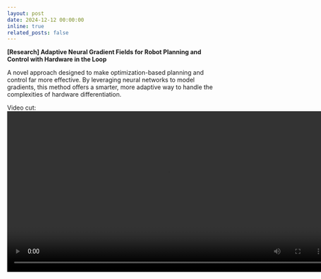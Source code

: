 ```yaml
---
layout: post
date: 2024-12-12 00:00:00
inline: true
related_posts: false
---
```


**[Research] Adaptive Neural Gradient Fields for Robot Planning and Control with Hardware in the Loop**

 A novel approach designed to make optimization-based planning and control far more effective. By leveraging neural networks to model gradients, this method offers a smarter, more adaptive way to handle the complexities of hardware differentiation.
 
Video cut:
<video width="750" controls>
  <source src="videos/100itr.mp4" type="video/mp4">
  Your browser does not support the video tag.
</video>
